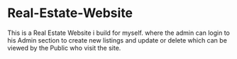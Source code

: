 # Real-Estate-Website
This is a Real Estate Website i build for myself. where the admin can login to his Admin section to create new listings and update or delete which can be viewed by the Public who visit the site.
